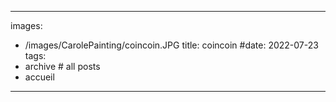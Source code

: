 
---
images:
- /images/CarolePainting/coincoin.JPG
title: coincoin
#date: 2022-07-23
tags:
- archive # all posts
- accueil


---